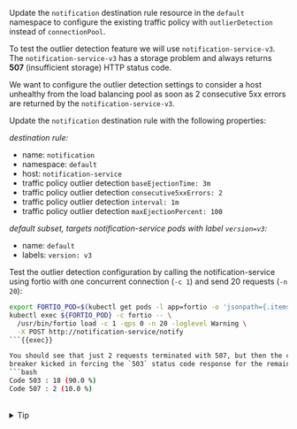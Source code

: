 Update the `notification` destination rule resource in the `default` namespace to configure the existing traffic policy
with `outlierDetection` instead of `connectionPool`.

To test the outlier detection feature we will use `notification-service-v3`.
The `notification-service-v3` has a storage problem and always returns **507** (insufficient storage) HTTP status code.

We want to configure the outlier detection settings to consider a host unhealthy from the load balancing pool as soon as
2 consecutive 5xx errors are returned by the `notification-service-v3`.

Update the `notification` destination rule with the following properties:

*destination rule:*
* name: `notification`
* namespace: `default`
* host: `notification-service`
* traffic policy outlier detection `baseEjectionTime: 3m`
* traffic policy outlier detection `consecutive5xxErrors: 2`
* traffic policy outlier detection `interval: 1m`
* traffic policy outlier detection `maxEjectionPercent: 100`

*default subset, targets notification-service pods with label `version=v3`:*
* name: `default`
* labels: `version: v3`

Test the outlier detection configuration by calling the notification-service using fortio with
one concurrent connection (`-c 1`) and send 20 requests (`-n 20`):

```bash
export FORTIO_POD=$(kubectl get pods -l app=fortio -o 'jsonpath={.items[0].metadata.name}')
kubectl exec ${FORTIO_POD} -c fortio -- \
  /usr/bin/fortio load -c 1 -qps 0 -n 20 -loglevel Warning \
  -X POST http://notification-service/notify
```{{exec}}

You should see that just 2 requests terminated with 507, but then the circuit
breaker kicked in forcing the `503` status code response for the remaining requests:
```bash
Code 503 : 18 (90.0 %)
Code 507 : 2 (10.0 %)
```

<br>
<details><summary>Tip</summary>

```plain
apiVersion: networking.istio.io/v1beta1
kind: DestinationRule
metadata:
 name: // TODO
spec:
  host: // TODO
  trafficPolicy:
    outlierDetection:
      baseEjectionTime: // TODO
      consecutive5xxErrors: // TODO
      interval: // TODO
      maxEjectionPercent: // TODO
  subsets:
  - name: default
    labels:
      version: v3
```{{copy}}
</details>

<br>
<details><summary>Solution</summary>

```plain
apiVersion: networking.istio.io/v1beta1
kind: DestinationRule
metadata:
 name: notification
spec:
  host: notification-service
  trafficPolicy:
    outlierDetection:
      baseEjectionTime: 3m
      consecutive5xxErrors: 2
      interval: 1m
      maxEjectionPercent: 100
  subsets:
  - name: default
    labels:
      version: v3
```{{copy}}
</details>
